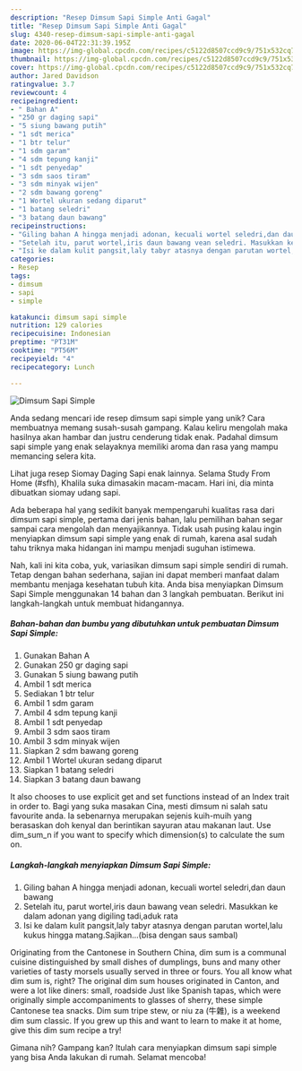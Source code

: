 ```yaml
---
description: "Resep Dimsum Sapi Simple Anti Gagal"
title: "Resep Dimsum Sapi Simple Anti Gagal"
slug: 4340-resep-dimsum-sapi-simple-anti-gagal
date: 2020-06-04T22:31:39.195Z
image: https://img-global.cpcdn.com/recipes/c5122d8507ccd9c9/751x532cq70/dimsum-sapi-simple-foto-resep-utama.jpg
thumbnail: https://img-global.cpcdn.com/recipes/c5122d8507ccd9c9/751x532cq70/dimsum-sapi-simple-foto-resep-utama.jpg
cover: https://img-global.cpcdn.com/recipes/c5122d8507ccd9c9/751x532cq70/dimsum-sapi-simple-foto-resep-utama.jpg
author: Jared Davidson
ratingvalue: 3.7
reviewcount: 4
recipeingredient:
- " Bahan A"
- "250 gr daging sapi"
- "5 siung bawang putih"
- "1 sdt merica"
- "1 btr telur"
- "1 sdm garam"
- "4 sdm tepung kanji"
- "1 sdt penyedap"
- "3 sdm saos tiram"
- "3 sdm minyak wijen"
- "2 sdm bawang goreng"
- "1 Wortel ukuran sedang diparut"
- "1 batang seledri"
- "3 batang daun bawang"
recipeinstructions:
- "Giling bahan A hingga menjadi adonan, kecuali wortel seledri,dan daun bawang"
- "Setelah itu, parut wortel,iris daun bawang vean seledri. Masukkan ke dalam adonan yang digiling tadi,aduk rata"
- "Isi ke dalam kulit pangsit,laly tabyr atasnya dengan parutan wortel,lalu kukus hingga matang.Sajikan...(bisa dengan saus sambal)"
categories:
- Resep
tags:
- dimsum
- sapi
- simple

katakunci: dimsum sapi simple 
nutrition: 129 calories
recipecuisine: Indonesian
preptime: "PT31M"
cooktime: "PT56M"
recipeyield: "4"
recipecategory: Lunch

---
```



![Dimsum Sapi Simple](https://img-global.cpcdn.com/recipes/c5122d8507ccd9c9/751x532cq70/dimsum-sapi-simple-foto-resep-utama.jpg)

Anda sedang mencari ide resep dimsum sapi simple yang unik? Cara membuatnya memang susah-susah gampang. Kalau keliru mengolah maka hasilnya akan hambar dan justru cenderung tidak enak. Padahal dimsum sapi simple yang enak selayaknya memiliki aroma dan rasa yang mampu memancing selera kita.

Lihat juga resep Siomay Daging Sapi enak lainnya. Selama Study From Home (#sfh), Khalila suka dimasakin macam-macam. Hari ini, dia minta dibuatkan siomay udang sapi.

Ada beberapa hal yang sedikit banyak mempengaruhi kualitas rasa dari dimsum sapi simple, pertama dari jenis bahan, lalu pemilihan bahan segar sampai cara mengolah dan menyajikannya. Tidak usah pusing kalau ingin menyiapkan dimsum sapi simple yang enak di rumah, karena asal sudah tahu triknya maka hidangan ini mampu menjadi suguhan istimewa.


Nah, kali ini kita coba, yuk, variasikan dimsum sapi simple sendiri di rumah. Tetap dengan bahan sederhana, sajian ini dapat memberi manfaat dalam membantu menjaga kesehatan tubuh kita. Anda bisa menyiapkan Dimsum Sapi Simple menggunakan 14 bahan dan 3 langkah pembuatan. Berikut ini langkah-langkah untuk membuat hidangannya.

<!--inarticleads1-->

##### Bahan-bahan dan bumbu yang dibutuhkan untuk pembuatan Dimsum Sapi Simple:

1. Gunakan  Bahan A
1. Gunakan 250 gr daging sapi
1. Gunakan 5 siung bawang putih
1. Ambil 1 sdt merica
1. Sediakan 1 btr telur
1. Ambil 1 sdm garam
1. Ambil 4 sdm tepung kanji
1. Ambil 1 sdt penyedap
1. Ambil 3 sdm saos tiram
1. Ambil 3 sdm minyak wijen
1. Siapkan 2 sdm bawang goreng
1. Ambil 1 Wortel ukuran sedang diparut
1. Siapkan 1 batang seledri
1. Siapkan 3 batang daun bawang


It also chooses to use explicit get and set functions instead of an Index trait in order to. Bagi yang suka masakan Cina, mesti dimsum ni salah satu favourite anda. Ia sebenarnya merupakan sejenis kuih-muih yang berasaskan doh kenyal dan berintikan sayuran atau makanan laut. Use dim_sum_n if you want to specify which dimension(s) to calculate the sum on. 

<!--inarticleads2-->

##### Langkah-langkah menyiapkan Dimsum Sapi Simple:

1. Giling bahan A hingga menjadi adonan, kecuali wortel seledri,dan daun bawang
1. Setelah itu, parut wortel,iris daun bawang vean seledri. Masukkan ke dalam adonan yang digiling tadi,aduk rata
1. Isi ke dalam kulit pangsit,laly tabyr atasnya dengan parutan wortel,lalu kukus hingga matang.Sajikan...(bisa dengan saus sambal)


Originating from the Cantonese in Southern China, dim sum is a communal cuisine distinguished by small dishes of dumplings, buns and many other varieties of tasty morsels usually served in three or fours. You all know what dim sum is, right? The original dim sum houses originated in Canton, and were a lot like diners: small, roadside Just like Spanish tapas, which were originally simple accompaniments to glasses of sherry, these simple Cantonese tea snacks. Dim sum tripe stew, or niu za (牛雜), is a weekend dim sum classic. If you grew up this and want to learn to make it at home, give this dim sum recipe a try! 

Gimana nih? Gampang kan? Itulah cara menyiapkan dimsum sapi simple yang bisa Anda lakukan di rumah. Selamat mencoba!
